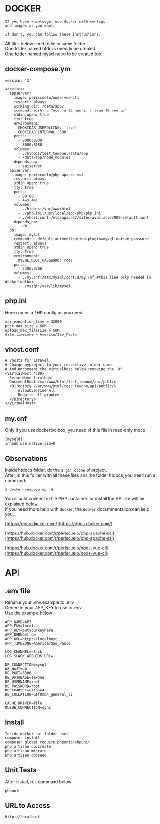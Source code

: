 # DOCKER

```
If you have knowledge, use docker with configs
and images as you want.

If don't, you can follow these instructions.
```

All files below need to be in same folder.  
One folder named htdocs need to be created.  
One folder named mysql need to be created too.

## docker-compose.yml

```
version: '3'

services:
  appserver:
    image: periscuelo/node-vue-cli
    restart: always
    working_dir: /data/app/
    command: bash -c "ncu -u && npm i || true && vue ui"
    stdin_open: true
    tty: true
    environment:
      CHOKIDAR_USEPOLLING: 'true'
      CHOKIDAR_INTERVAL: 300
    ports:
      - 8000:8000
      - 8080:8080
    volumes:
      - ./htdocs/test_tewone:/data/app
      - /data/app/node_modules
    depends_on:
      - apiserver
  apiserver:
    image: periscuelo/php-apache-ssl
    restart: always
    stdin_open: true
    tty: true
    ports:
      - 80:80
      - 443:443
    volumes:
      - ./htdocs:/var/www/html
      - ./php.ini:/usr/local/etc/php/php.ini
      - ./vhost.conf:/etc/apache2/sites-available/000-default.conf
    depends_on:
      - db
  db:
    image: mysql
    command: --default-authentication-plugin=mysql_native_password
    restart: always
    stdin_open: true
    tty: true
    environment:
      MYSQL_ROOT_PASSWORD: root
    ports:
      - 3306:3306
    volumes:
      - ./my.cnf:/etc/mysql/conf.d/my.cnf #this line only needed in dockertoolbox
      - ./mysql:/var/lib/mysql
```

## php.ini

Here comes a PHP config as you need

```
max_execution_time = 32000
post_max_size = 60M
upload_max_filesize = 60M
date.timezone = America/Sao_Paulo
```

## vhost.conf

```
# Vhosts for Laravel.
# Change myproject to your respective folder name
# And uncomment the virtualhost below removing the '#'.
<VirtualHost *:80>
  ServerName localhost
  DocumentRoot /var/www/html/test_tewone/api/public
  <Directory /var/www/html/test_tewone/api/public/>
      AllowOverride All
      Require all granted
  </Directory>
</VirtualHost>

```

## my.cnf

Only if you use dockertoolbox, you need of this file in read-only mode

```
[mysqld]
innodb_use_native_aio=0
```

## Observations

Inside htdocs folder, do the `$ git clone` of project.  
After, in this folder with all these files ans the folder htdocs, you need run a command:

`$ docker-compose up -d`

You should connect in the PHP container for install the API like will be explained below.  
If you need more help with `docker`, the `docker` docummentation can help you.

[https://docs.docker.com/](https://docs.docker.com/)

[https://hub.docker.com/r/periscuelo/php-apache-ssl](https://hub.docker.com/r/periscuelo/php-apache-ssl)

[https://hub.docker.com/r/periscuelo/node-vue-cli](https://hub.docker.com/r/periscuelo/node-vue-cli)

# API

## .env file

Rename your .env.example to .env  
Generate your APP_KEY to use in .env  
Use the example below

```
APP_NAME=API
APP_ENV=local
APP_KEY=putyourkeyhere
APP_DEBUG=true
APP_URL=http://localhost
APP_TIMEZONE=America/Sao_Paulo

LOG_CHANNEL=stack
LOG_SLACK_WEBHOOK_URL=

DB_CONNECTION=mysql
DB_HOST=db
DB_PORT=3306
DB_DATABASE=tewone
DB_USERNAME=root
DB_PASSWORD=root
DB_CHARSET=utf8mb4
DB_COLLATION=utf8mb4_general_ci

CACHE_DRIVER=file
QUEUE_CONNECTION=sync
```

## Install
```
Inside docker api folder use:
composer install
composer global require phpunit/phpunit
php artisan db:create
php artisan migrate
php artisan db:seed
```

## Unit Tests

After install, run command below

`phpunit`

## URL to Access

`http://localhost`
